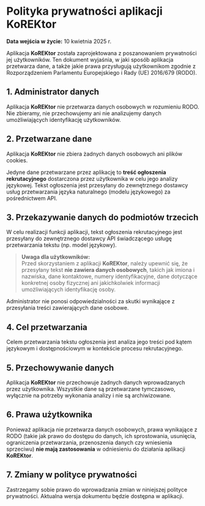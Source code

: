 # Polityka prywatności aplikacji KoREKtor

**Data wejścia w życie:** 10 kwietnia 2025 r.

Aplikacja **KoREKtor** została zaprojektowana z poszanowaniem prywatności jej użytkowników. Ten dokument wyjaśnia, w jaki sposób aplikacja przetwarza dane, a także jakie prawa przysługują użytkownikom zgodnie z Rozporządzeniem Parlamentu Europejskiego i Rady (UE) 2016/679 (RODO).

## 1. Administrator danych

Aplikacja **KoREKtor** nie przetwarza danych osobowych w rozumieniu RODO. Nie zbieramy, nie przechowujemy ani nie analizujemy danych umożliwiających identyfikację użytkowników.

## 2. Przetwarzane dane

Aplikacja **KoREKtor** nie zbiera żadnych danych osobowych ani plików cookies.

Jedyne dane przetwarzane przez aplikację to **treść ogłoszenia rekrutacyjnego** dostarczona przez użytkownika w celu jego analizy językowej. Tekst ogłoszenia jest przesyłany do zewnętrznego dostawcy usług przetwarzania języka naturalnego (modelu językowego) za pośrednictwem API.

## 3. Przekazywanie danych do podmiotów trzecich

W celu realizacji funkcji aplikacji, tekst ogłoszenia rekrutacyjnego jest przesyłany do zewnętrznego dostawcy API świadczącego usługę przetwarzania tekstu (np. model językowy).

> **Uwaga dla użytkowników:**  
> Przed skorzystaniem z aplikacji **KoREKtor**, należy upewnić się, że przesyłany tekst **nie zawiera danych osobowych**, takich jak imiona i nazwiska, dane kontaktowe, numery identyfikacyjne, dane dotyczące konkretnej osoby fizycznej ani jakichkolwiek informacji umożliwiających identyfikację osoby.

Administrator nie ponosi odpowiedzialności za skutki wynikające z przesyłania treści zawierających dane osobowe.

## 4. Cel przetwarzania

Celem przetwarzania tekstu ogłoszenia jest analiza jego treści pod kątem językowym i dostępnościowym w kontekście procesu rekrutacyjnego.

## 5. Przechowywanie danych

Aplikacja **KoREKtor** nie przechowuje żadnych danych wprowadzanych przez użytkownika. Wszystkie dane są przetwarzane tymczasowo, wyłącznie na potrzeby wykonania analizy i nie są archiwizowane.

## 6. Prawa użytkownika

Ponieważ aplikacja nie przetwarza danych osobowych, prawa wynikające z RODO (takie jak prawo do dostępu do danych, ich sprostowania, usunięcia, ograniczenia przetwarzania, przenoszenia danych czy wniesienia sprzeciwu) **nie mają zastosowania** w odniesieniu do działania aplikacji **KoREKtor**.

## 7. Zmiany w polityce prywatności

Zastrzegamy sobie prawo do wprowadzania zmian w niniejszej polityce prywatności. Aktualna wersja dokumentu będzie dostępna w aplikacji.
